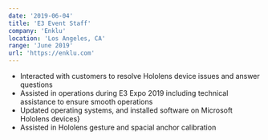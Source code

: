 ```yaml
---
date: '2019-06-04'
title: 'E3 Event Staff'
company: 'Enklu'
location: 'Los Angeles, CA'
range: 'June 2019'
url: 'https://enklu.com'
---
```


- Interacted with customers to resolve Hololens device issues and answer questions
- Assisted in operations during E3 Expo 2019 including technical assistance to ensure smooth operations
- Updated operating systems, and installed software on Microsoft Hololens devices}
- Assisted in Hololens gesture and spacial anchor calibration
